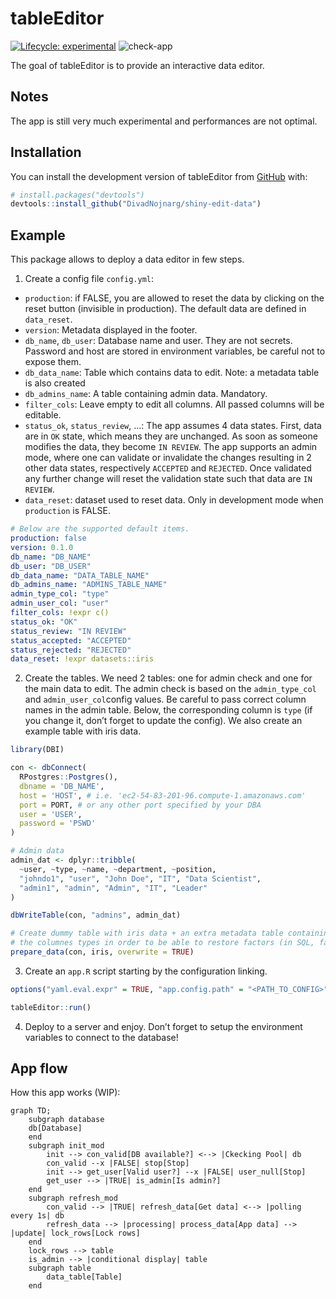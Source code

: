 
<!-- README.md is generated from README.Rmd. Please edit that file -->

# tableEditor

<!-- badges: start -->

[![Lifecycle:
experimental](https://img.shields.io/badge/lifecycle-experimental-orange.svg)](https://lifecycle.r-lib.org/articles/stages.html#experimental)
![check-app](https://github.com/divadnojnarg/shiny-edit-data/actions/workflows/check-app.yml/badge.svg)
<!-- badges: end -->

The goal of tableEditor is to provide an interactive data editor.

## Notes

The app is still very much experimental and performances are not
optimal.

## Installation

You can install the development version of tableEditor from
[GitHub](https://github.com/) with:

``` r
# install.packages("devtools")
devtools::install_github("DivadNojnarg/shiny-edit-data")
```

## Example

This package allows to deploy a data editor in few steps.

1.  Create a config file `config.yml`:

- `production`: if FALSE, you are allowed to reset the data by clicking
  on the reset button (invisible in production). The default data are
  defined in `data_reset`.
- `version`: Metadata displayed in the footer.
- `db_name`, `db_user`: Database name and user. They are not secrets.
  Password and host are stored in environment variables, be careful not
  to expose them.
- `db_data_name`: Table which contains data to edit. Note: a metadata
  table is also created
- `db_admins_name`: A table containing admin data. Mandatory.
- `filter_cols`: Leave empty to edit all columns. All passed columns
  will be editable.
- `status_ok`, `status_review`, …: The app assumes 4 data states. First,
  data are in `OK` state, which means they are unchanged. As soon as
  someone modifies the data, they become `IN REVIEW`. The app supports
  an admin mode, where one can validate or invalidate the changes
  resulting in 2 other data states, respectively `ACCEPTED` and
  `REJECTED`. Once validated any further change will reset the
  validation state such that data are `IN REVIEW`.
- `data_reset`: dataset used to reset data. Only in development mode
  when `production` is FALSE.

``` yaml
# Below are the supported default items.
production: false
version: 0.1.0
db_name: "DB_NAME"
db_user: "DB_USER"
db_data_name: "DATA_TABLE_NAME"
db_admins_name: "ADMINS_TABLE_NAME"
admin_type_col: "type"
admin_user_col: "user"
filter_cols: !expr c()
status_ok: "OK"
status_review: "IN REVIEW"
status_accepted: "ACCEPTED"
status_rejected: "REJECTED"
data_reset: !expr datasets::iris
```

2.  Create the tables. We need 2 tables: one for admin check and one for
    the main data to edit. The admin check is based on the
    `admin_type_col` and `admin_user_col`config values. Be careful to
    pass correct column names in the admin table. Below, the
    corresponding column is `type` (if you change it, don’t forget to
    update the config). We also create an example table with iris data.

``` r
library(DBI)

con <- dbConnect(
  RPostgres::Postgres(),
  dbname = 'DB_NAME', 
  host = 'HOST', # i.e. 'ec2-54-83-201-96.compute-1.amazonaws.com'
  port = PORT, # or any other port specified by your DBA
  user = 'USER',
  password = 'PSWD'
)

# Admin data
admin_dat <- dplyr::tribble(
  ~user, ~type, ~name, ~department, ~position,
  "johndo1", "user", "John Doe", "IT", "Data Scientist",
  "admin1", "admin", "Admin", "IT", "Leader"
)

dbWriteTable(con, "admins", admin_dat)

# Create dummy table with iris data + an extra metadata table containing
# the columnes types in order to be able to restore factors (in SQL, factors are lost).
prepare_data(con, iris, overwrite = TRUE)
```

3.  Create an `app.R` script starting by the configuration linking.

``` r
options("yaml.eval.expr" = TRUE, "app.config.path" = "<PATH_TO_CONFIG>")

tableEditor::run()
```

4.  Deploy to a server and enjoy. Don’t forget to setup the environment
    variables to connect to the database!

## App flow

How this app works (WIP):

``` mermaid
graph TD;
    subgraph database
    db[Database]
    end
    subgraph init_mod
        init --> con_valid[DB available?] <--> |Ckecking Pool| db
        con_valid --x |FALSE| stop[Stop]
        init --> get_user[Valid user?] --x |FALSE| user_null[Stop]
        get_user --> |TRUE| is_admin[Is admin?]
    end
    subgraph refresh_mod
        con_valid --> |TRUE| refresh_data[Get data] <--> |polling every 1s| db
        refresh_data --> |processing| process_data[App data] --> |update| lock_rows[Lock rows]
    end
    lock_rows --> table
    is_admin --> |conditional display| table
    subgraph table
        data_table[Table]
    end
```
